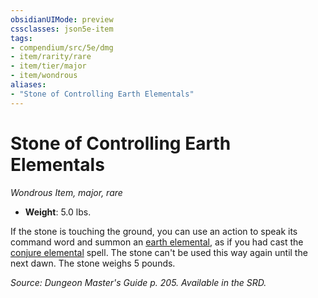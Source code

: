 ```yaml
---
obsidianUIMode: preview
cssclasses: json5e-item
tags:
- compendium/src/5e/dmg
- item/rarity/rare
- item/tier/major
- item/wondrous
aliases: 
- "Stone of Controlling Earth Elementals"
---
```

# Stone of Controlling Earth Elementals
*Wondrous Item, major, rare*  

- **Weight**: 5.0 lbs.

If the stone is touching the ground, you can use an action to speak its command word and summon an [earth elemental](/Systems/5e/bestiary/elemental/earth-elemental.md), as if you had cast the [conjure elemental](/Systems/5e/spells/conjure-elemental.md) spell. The stone can't be used this way again until the next dawn. The stone weighs 5 pounds.

*Source: Dungeon Master's Guide p. 205. Available in the SRD.*